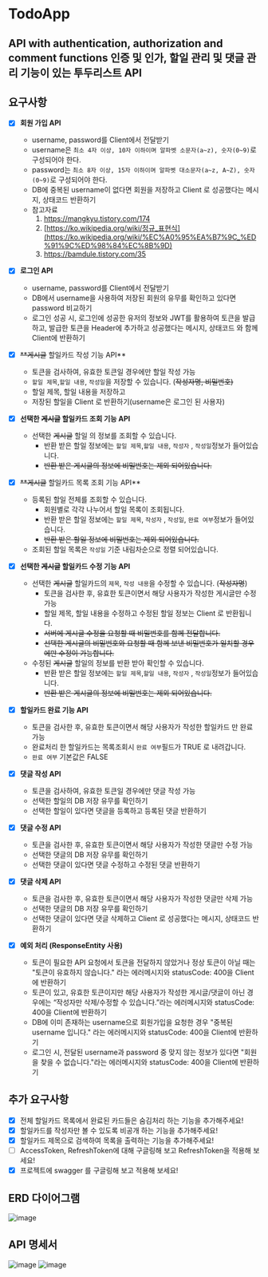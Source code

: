 # TodoApp
API with authentication, authorization and comment functions
인증 및 인가, 할일 관리 및 댓글 관리 기능이 있는 투두리스트 API
---
## 요구사항
- [x]  **회원 가입 API**
    - username, password를 Client에서 전달받기
    - username은  `최소 4자 이상, 10자 이하이며 알파벳 소문자(a~z), 숫자(0~9)`로 구성되어야 한다.
    - password는  `최소 8자 이상, 15자 이하이며 알파벳 대소문자(a~z, A~Z), 숫자(0~9)`로 구성되어야 한다.
    - DB에 중복된 username이 없다면 회원을 저장하고 Client 로 성공했다는 메시지, 상태코드 반환하기
    - 참고자료
        1. https://mangkyu.tistory.com/174
        2. [https://ko.wikipedia.org/wiki/정규_표현식](https://ko.wikipedia.org/wiki/%EC%A0%95%EA%B7%9C_%ED%91%9C%ED%98%84%EC%8B%9D)
        3. https://bamdule.tistory.com/35
            
            
- [x]  **로그인 API**
    - username, password를 Client에서 전달받기
    - DB에서 username을 사용하여 저장된 회원의 유무를 확인하고 있다면 password 비교하기
    - 로그인 성공 시, 로그인에 성공한 유저의 정보와 JWT를 활용하여 토큰을 발급하고, 
    발급한 토큰을 Header에 추가하고 성공했다는 메시지, 상태코드 와 함께 Client에 반환하기
- [x]  ~~**게시글~~ 할일카드 작성 기능 API**
    - 토큰을 검사하여, 유효한 토큰일 경우에만 할일 작성 가능
    - `할일 제목`,`할일 내용`, `작성일`을 저장할 수 있습니다. (~~작성자명, 비밀번호)~~
    - 할일 제목, 할일 내용을 저장하고
    - 저장된 할일을 Client 로 반환하기(username은 로그인 된 사용자)
- [x]  **선택한 ~~게시글~~ 할일카드  조회 기능 API**
    - 선택한 ~~게시글~~ 할일 의 정보를 조회할 수 있습니다.
        - 반환 받은 할일 정보에는 `할일 제목`,`할일 내용`, `작성자` , `작성일`정보가 들어있습니다.
        - ~~반환 받은 게시글의 정보에 비밀번호는 제외 되어있습니다.~~
- [x]  ~~**게시글~~ 할일카드 목록 조회 기능 API**
    - 등록된 할일 전체를 조회할 수 있습니다.
        - 회원별로 각각 나누어서 할일 목록이 조회됩니다.
        - 반환 받은 할일 정보에는 `할일 제목`, `작성자` , `작성일`, `완료 여부`정보가 들어있습니다.
        - ~~반환 받은 할일 정보에 비밀번호는 제외 되어있습니다.~~
    - 조회된 할일 목록은 `작성일` 기준 내림차순으로 정렬 되어있습니다.
- [x]  **선택한 ~~게시글~~ 할일카드 수정 기능 API**
    - 선택한 ~~게시글~~ 할일카드의 `제목`, `작성 내용`을 수정할 수 있습니다. (~~작성자명~~)
        - 토큰을 검사한 후, 유효한 토큰이면서 해당 사용자가 작성한 게시글만 수정 가능
        - 할일 제목, 할일 내용을 수정하고 수정된 할일 정보는 Client 로 반환됩니다.
        - ~~서버에 게시글 수정을 요청할 때 비밀번호를 함께 전달합니다.~~
        - ~~선택한 게시글의 비밀번호와 요청할 때 함께 보낸 비밀번호가 일치할 경우에만 수정이 가능합니다.~~
    - 수정된 ~~게시글~~ 할일의 정보를 반환 받아 확인할 수 있습니다.
        - 반환 받은 할일 정보에는 `할일 제목`,`할일 내용`, `작성자` , `작성일`정보가 들어있습니다.
        - ~~반환 받은 게시글의 정보에 비밀번호는 제외 되어있습니다.~~
- [x]  **할일카드 완료 기능 API**
    - 토큰을 검사한 후, 유효한 토큰이면서 해당 사용자가 작성한 할일카드 만 완료 가능
    - 완료처리 한 할일카드는 목록조회시 `완료 여부`필드가 TRUE 로 내려갑니다.
    - `완료 여부` 기본값은 FALSE
- [x]  **댓글 작성 API**
    - 토큰을 검사하여, 유효한 토큰일 경우에만 댓글 작성 가능
    - 선택한 할일의 DB 저장 유무를 확인하기
    - 선택한 할일이 있다면 댓글을 등록하고 등록된 댓글 반환하기
- [x]  **댓글 수정 API**
    - 토큰을 검사한 후, 유효한 토큰이면서 해당 사용자가 작성한 댓글만 수정 가능
    - 선택한 댓글의 DB 저장 유무를 확인하기
    - 선택한 댓글이 있다면 댓글 수정하고 수정된 댓글 반환하기
- [x]  **댓글 삭제 API**
    - 토큰을 검사한 후, 유효한 토큰이면서 해당 사용자가 작성한 댓글만 삭제 가능
    - 선택한 댓글의 DB 저장 유무를 확인하기
    - 선택한 댓글이 있다면 댓글 삭제하고 Client 로 성공했다는 메시지, 상태코드 반환하기
- [x]  **예외 처리 (ResponseEntity 사용)**
    - 토큰이 필요한 API 요청에서 토큰을 전달하지 않았거나 정상 토큰이 아닐 때는 "토큰이 유효하지 않습니다." 라는 에러메시지와 statusCode: 400을 Client에 반환하기
    - 토큰이 있고, 유효한 토큰이지만 해당 사용자가 작성한 게시글/댓글이 아닌 경우에는 “작성자만 삭제/수정할 수 있습니다.”라는 에러메시지와 statusCode: 400을 Client에 반환하기
    - DB에 이미 존재하는 username으로 회원가입을 요청한 경우 "중복된 username 입니다." 라는 에러메시지와 statusCode: 400을 Client에 반환하기
    - 로그인 시, 전달된 username과 password 중 맞지 않는 정보가 있다면 "회원을 찾을 수 없습니다."라는 에러메시지와 statusCode: 400을 Client에 반환하기

## 추가 요구사항
- [x] 전체 할일카드 목록에서 완료된 카드들은 숨김처리 하는 기능을 추가해주세요!
- [x] 할일카드를 작성자만 볼 수 있도록 비공개 하는 기능을 추가해주세요!
- [x] 할일카드 제목으로 검색하여 목록을 출력하는 기능을 추가해주세요!
- [ ] AccessToken, RefreshToken에 대해 구글링해 보고 RefreshToken을 적용해 보세요!
- [x] 프로젝트에 swagger 를 구글링해 보고 적용해 보세요!

## ERD 다이어그램
![image](https://github.com/hu6r1s/TodoApp/assets/67190090/a8ba27db-727e-4543-8285-d8b63210ab4e)

## API 명세서
![image](https://github.com/hu6r1s/TodoApp/assets/67190090/dc0dbd7f-ff8d-41de-9502-eaa8f220e31e)
![image](https://github.com/hu6r1s/TodoApp/assets/67190090/7d7acd1c-0fed-431d-b088-8daa976352b0)

